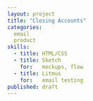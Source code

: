 ```yaml
---
layout: project
title: "Closing Accounts"
categories:
  email
  product
skills:
  - title: HTML/CSS
  - title: Sketch
    for:   mockups, flow
  - title: Litmus
    for:   email testing
published: draft
---
```

